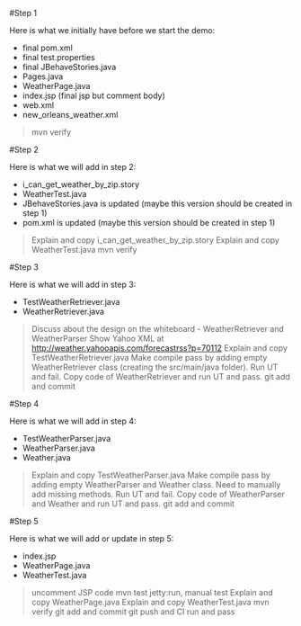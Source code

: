 #Step 1

Here is what we initially have before we start the demo:

*	final pom.xml
* 	final test.properties
*	final JBehaveStories.java
*	Pages.java
*	WeatherPage.java
*	index.jsp (final jsp but comment body)
*	web.xml
*	new_orleans_weather.xml

>	mvn verify

#Step 2

Here is what we will add in step 2:

* i_can_get_weather_by_zip.story
* WeatherTest.java
* JBehaveStories.java is updated (maybe this version should be created in step 1)
* pom.xml is updated (maybe this version should be created in step 1)

>	Explain and copy i_can_get_weather_by_zip.story
>	Explain and copy WeatherTest.java
>	mvn verify

#Step 3

Here is what we will add in step 3:

*	TestWeatherRetriever.java
*	WeatherRetriever.java

>	Discuss about the design on the whiteboard - WeatherRetriever and WeatherParser
>	Show Yahoo XML at http://weather.yahooapis.com/forecastrss?p=70112
>	Explain and copy TestWeatherRetriever.java
>	Make compile pass by adding empty WeatherRetriever class (creating the src/main/java folder). Run UT and fail.
>	Copy code of WeatherRetriever and run UT and pass.
>	git add and commit

#Step 4

Here is what we will add in step 4:

*	TestWeatherParser.java
*	WeatherParser.java
*	Weather.java

>	Explain and copy TestWeatherParser.java
>	Make compile pass by adding empty WeatherParser and Weather class. Need to manually add missing methods. Run UT and fail.
>	Copy code of WeatherParser and Weather and run UT and pass.
>	git add and commit

#Step 5

Here is what we will add or update in step 5:

*	index.jsp
*	WeatherPage.java
*	WeatherTest.java

>	uncomment JSP code
>	mvn test jetty:run, manual test
>	Explain and copy WeatherPage.java
>	Explain and copy WeatherTest.java
>	mvn verify
>	git add and commit
>	git push and CI run and pass